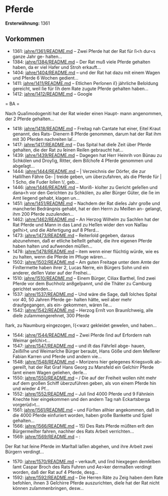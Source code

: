 # Pferde

**Ersterwähnung:** 1361

## Vorkommen
- 1361: [jahre/1361/README.md](../jahre/1361/README.md) – Zwei Pferde hat der Rat für ſi<h dur<s ganze Jahr ge-
halten...
- 1384: [jahre/1384/README.md](../jahre/1384/README.md) – Der Rat muß viele Pferde gehalten haben, da er viel
Hafer und Stroh erkauft...
- 1404: [jahre/1404/README.md](../jahre/1404/README.md) – und der Rat hat dazu mit einem
Wagen und Pferde 6 Wochen gedient...
- 1411: [jahre/1411/README.md](../jahre/1411/README.md) – Etlichen Perſonen iſ} jährliche Beſoldung gereicht, weil
ſie für ſih dem Rate zugute Pferde gehalten haben...
- 1412: [jahre/1412/README.md](../jahre/1412/README.md) – Google


= BA =

Nach Quaſimodogeniti hat der Rat wieder einen Haupt-
mann angenommen, der 2 Pferde gehalten...
- 1418: [jahre/1418/README.md](../jahre/1418/README.md) – Freitag nah Cantate hat einer, Eitel Kraut genannt,
des Rats- Dienern 8 Pferde genommen, darum hat der
Rat ihm mit 30 Pferden nachreiten laſ...
- 1417: [jahre/1417/README.md](../jahre/1417/README.md) – Das Spital hat dieſe Zeit über Pferde gehalten, die
der Rat zu ſeinen Reiſen gebraucht hat...
- 1439: [jahre/1439/README.md](../jahre/1439/README.md) – Dagegen
hat Herr Heinrih von Bünau zu Schkölen und Droyſig,
Ritter, dem Biſchofe 4 Pferde genommen und abgeſagt...
- 1444: [jahre/1444/README.md](../jahre/1444/README.md) – |
Verzeichnis der Dörfer, die zur Halliſhen Fähre Ge- |
treide geben, um überzufahren, als die Pferde für |
1 Scho, die Fuder ſollen !/, geb...
- 1446: [jahre/1446/README.md](../jahre/1446/README.md) – Moriß-
kloſter zu Gericht geſeſſen und dana<h vor den Gerichten
zu Schkölen, zu aller Bürger Güter, die ſie im Amt
liegend gehabt, klagen un...
- 1451: [jahre/1451/README.md](../jahre/1451/README.md) – Nachdem der Rat dieſes Jahr große und mancherlei
Bedrängnis gehabt, hat er den Herrn zu Meißen an-
gelangt, ihm 200 Pferde zuzuſenden...
- 1462: [jahre/1462/README.md](../jahre/1462/README.md) – An Herzog Wilhelm zu Sachſen hat der Rat Pferde
und Mann in das Land zu Heſſen wider den von Naſſau
geſhi>t, und die Abfertigung auf 8 Pferd...
- 1473: [jahre/1473/README.md](../jahre/1473/README.md) – Reiterſold gegeben,
daraus abzunehmen, daß er etliche beſtellt gehabt, die ihre
eigenen Pferde haben halten und aufwenden müſſen...
- 1478: [jahre/1478/README.md](../jahre/1478/README.md) – item wenn einer flüchtig würde,
wie es zu halten, wenn die Pferde im Pfluge wären...
- 1502: [jahre/1502/README.md](../jahre/1502/README.md) – Am guten Freitage unter dem Amte der Finſtermette
haben ihrer 2, Lucas Nerre, ein Bürgers Sohn und ein
anderer, deſſen Vater auf der Freihei...
- 1510: [jahre/1510/README.md](../jahre/1510/README.md) – Einem Bürger, Ciliax Barthel, ſind zwei Pferde vor
dem Buchholz an8geſpannt, und die Thäter zu Camburg
gerichtet worden...
- 1537: [jahre/1537/README.md](../jahre/1537/README.md) – Und wäre die
Sage, daß ſolches Spital vor 40, 50 Jahren Pferde ge-
halten hätte, weil aber mehr draufgegangen, als ein-
gekommen, wären ſie...
- 1542: [jahre/1542/README.md](../jahre/1542/README.md) – Herzog Ernſt von
Braunſchweig, alle dieſe zuſammengerehnet, 300 Pferde

ſtark, zu Naumburg eingezogen, ſ{<warz gekleidet geweſen,
und haben...
- 1544: [jahre/1544/README.md](../jahre/1544/README.md) – Zwei Pferde ſind auf Erfordern nah Weimar geſchi>t...
- 1547: [jahre/1547/README.md](../jahre/1547/README.md) – und iſt das Fährſeil abge-
hauen, Zeißiſhe und Weimarſche Bürger beraubt, Hans
Göße und dem Meſſerer Fabian Karren und Pferde
und andern vie...
- 1548: [jahre/1548/README.md](../jahre/1548/README.md) – Morizens hier gelegenes Kriegsvolk ab-
gereiſt, hat der Rat Graf Hans Georg zu Mansfeld ein
Geſchirr Pferde ſamt einem Wagen geliehen, derſe...
- 1550: [jahre/1550/README.md](../jahre/1550/README.md) – / Die auf der Freiheit wollen niht mehr auf dem
großen Schiff überzuführen geben, als von einem Pferde
hin und wieder 4 Pf...
- 1552: [jahre/1552/README.md](../jahre/1552/README.md) – Juli ſind 4000 Pferde und 9 Fähnlein
Knechte hier eingekommen und den andern Tag nah
Eckartsberga vorgerüd>t...
- 1561: [jahre/1561/README.md](../jahre/1561/README.md) – und Fürſten allhier
angekommen, daß in die 4000 Pferde einfuriert worden,
haben große Bankette und Spiel gehalten...
- 1566: [jahre/1566/README.md](../jahre/1566/README.md) – 15) Des Rats Pferde müßten erſt den Bürgermeiſter
fahren, nachher des Rats Arbeit verrichten...
- 1569: [jahre/1569/README.md](../jahre/1569/README.md) – :

Der Rat hat ſeine Pferde im Marſtall laſſen abgehen,
und ihre Arbeit zwei Bürgern verdingt...
- 1570: [jahre/1570/README.md](../jahre/1570/README.md) – verkauft,
und ſind hiexgegen demſelben ſamt Caspar Broch des Rats
Fuhren und Ae>ker dermaßen verdingt worden, daß der
Rat auf 4 Pferde, desg...
- 1592: [jahre/1592/README.md](../jahre/1592/README.md) – Die Herren Räte zu Zeig haben dem Rate befohlen,
ihnen 3 Geſchirre Pferde auszurichten, dieſe hat der Rat
nicht können zuſammenbringen, desw...
